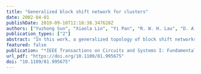 ```yaml
---
title: "Generalized block shift network for clusters"
date: 2002-04-01
publishDate: 2019-09-10T12:18:38.347628Z
authors: ["Yuzhong Sun", "Xiaola Lin", "Yi Pan", "R. W. H. Lau", "D. A. Bader", "P. Y. S. Cheung"]
publication_types: ["2"]
abstract: "In this work, a generalized topology of block shift networks (BSNs), named generalized block shift network (GBSN), is propose or interconnection networks in clusters. The BSNs possess many desirable topological features, such as flexibility in node degree, small diameter and average distance, and easy VLSI implementation. However, the regular structure of each block in the BSN is not suitable for the networks in clusters that usually have arbitrary number of nodes. The proposed GBSN offers a balance between regularity and irregularity of the interconnection networks for clusters. We also analyze the embedding of the BSN into the GBSN, and discuss the versatility of the GBSN in terms of slowdown factors compared to the BSN."
featured: false
publication: "*IEEE Transactions on Circuits and Systems I: Fundamental Theory and Applications*"
url_pdf: "https://doi.org/10.1109/81.995675"
doi: "10.1109/81.995675"
---
```


